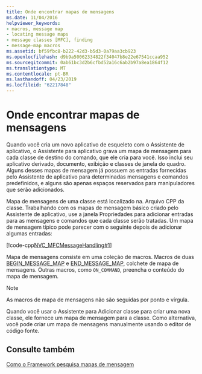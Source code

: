 ```yaml
---
title: Onde encontrar mapas de mensagens
ms.date: 11/04/2016
helpviewer_keywords:
- macros, message map
- locating message maps
- message classes [MFC], finding
- message-map macros
ms.assetid: bf59fbc8-b222-42d3-b5d3-0a79aa3cb923
ms.openlocfilehash: d9b9a50062334822f34047b8e22e67541ccaa952
ms.sourcegitcommit: 0ab61bc3d2b6cfbd52a16c6ab2b97a8ea1864f12
ms.translationtype: MT
ms.contentlocale: pt-BR
ms.lasthandoff: 04/23/2019
ms.locfileid: "62217848"
---
```

# <a name="where-to-find-message-maps"></a>Onde encontrar mapas de mensagens

Quando você cria um novo aplicativo de esqueleto com o Assistente de aplicativo, o Assistente para aplicativo grava um mapa de mensagem para cada classe de destino do comando, que ele cria para você. Isso inclui seu aplicativo derivado, documento, exibição e classes de janela do quadro. Alguns desses mapas de mensagem já possuem as entradas fornecidas pelo Assistente de aplicativo para determinadas mensagens e comandos predefinidos, e alguns são apenas espaços reservados para manipuladores que serão adicionados.

Mapa de mensagens de uma classe está localizado na. Arquivo CPP da classe. Trabalhando com os mapas de mensagem básico criado pelo Assistente de aplicativo, use a janela Propriedades para adicionar entradas para as mensagens e comandos que cada classe serão tratadas. Um mapa de mensagem típico pode parecer com o seguinte depois de adicionar algumas entradas:

[!code-cpp[NVC_MFCMessageHandling#1](../mfc/codesnippet/cpp/where-to-find-message-maps_1.cpp)]

Mapa de mensagens consiste em uma coleção de macros. Macros de duas [BEGIN_MESSAGE_MAP](reference/message-map-macros-mfc.md#begin_message_map) e [END_MESSAGE_MAP](reference/message-map-macros-mfc.md#end_message_map), colchete de mapa de mensagens. Outras macros, como `ON_COMMAND`, preencha o conteúdo do mapa de mensagem.

> [!NOTE]
>  As macros de mapa de mensagens não são seguidas por ponto e vírgula.

Quando você usar o Assistente para Adicionar classe para criar uma nova classe, ele fornece um mapa de mensagem para a classe. Como alternativa, você pode criar um mapa de mensagens manualmente usando o editor de código fonte.

## <a name="see-also"></a>Consulte também

[Como o Framework pesquisa mapas de mensagem](../mfc/how-the-framework-searches-message-maps.md)
